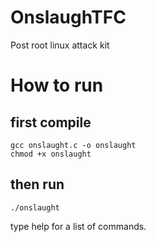 OnslaughTFC
===========

Post root linux attack kit

How to run
==========

first compile
-------------
    gcc onslaught.c -o onslaught
    chmod +x onslaught

then run
--------
    ./onslaught

type help for a list of commands. 
